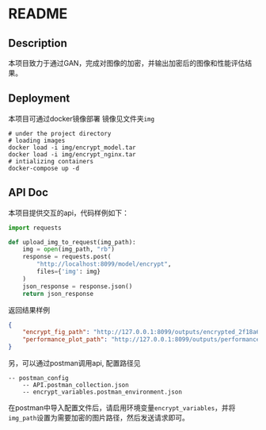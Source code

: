 # README

## Description
本项目致力于通过GAN，完成对图像的加密，并输出加密后的图像和性能评估结果。

## Deployment
本项目可通过docker镜像部署
镜像见文件夹`img`

```docker
# under the project directory
# loading images
docker load -i img/encrypt_model.tar
docker load -i img/encrypt_nginx.tar
# intializing containers
docker-compose up -d
```

## API Doc

本项目提供交互的api，代码样例如下：
```python
import requests

def upload_img_to_request(img_path):
    img = open(img_path, "rb")
    response = requests.post(
        "http://localhost:8099/model/encrypt", 
        files={'img': img}
    )
    json_response = response.json()
    return json_response
```
返回结果样例
```json
{
    "encrypt_fig_path": "http://127.0.0.1:8099/outputs/encrypted_2f18a6f80faa00a1c78d13249ddf32b2_20231116050623.png",
    "performance_plot_path": "http://127.0.0.1:8099/outputs/performance_2f18a6f80faa00a1c78d13249ddf32b2_20231116050624.png"
}
```
另，可以通过postman调用api, 配置路径见 
```text
-- postman_config
    -- API.postman_collection.json
    -- encrypt_variables.postman_environment.json
```
在postman中导入配置文件后，请启用环境变量`encrypt_variables`，并将`img_path`设置为需要加密的图片路径，然后发送请求即可。
